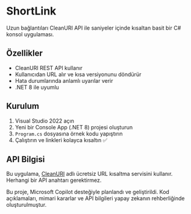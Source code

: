 # ShortLink
Uzun bağlantıları CleanURI API ile saniyeler içinde kısaltan basit bir C# konsol uygulaması.

## Özellikler

- CleanURI REST API kullanır
- Kullanıcıdan URL alır ve kısa versiyonunu döndürür
- Hata durumlarında anlamlı uyarılar verir
- .NET 8 ile uyumlu

## Kurulum

1. Visual Studio 2022 açın
2. Yeni bir Console App (.NET 8) projesi oluşturun
3. `Program.cs` dosyasına örnek kodu yapıştırın
4. Çalıştırın ve linkleri kolayca kısaltın ✅

## API Bilgisi

Bu uygulama, [CleanURI](https://cleanuri.com/) adlı ücretsiz URL kısaltma servisini kullanır. Herhangi bir API anahtarı gerektirmez.

Bu proje, Microsoft Copilot desteğiyle planlandı ve geliştirildi. Kod açıklamaları, mimari kararlar ve API bilgileri yapay zekanın rehberliğinde oluşturulmuştur.


